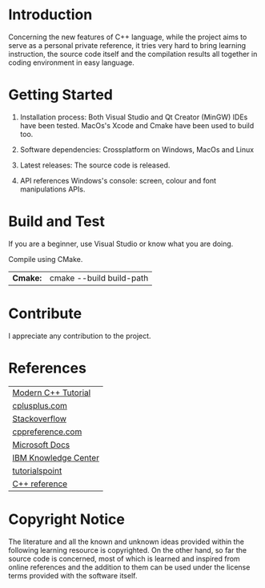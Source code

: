 # Introduction 
Concerning the new features of C++ language, while the project aims to serve as a personal private reference, it tries very hard to bring learning instruction, the source code itself and the compilation results all together in coding environment in easy language.


# Getting Started
1.  Installation process:
Both Visual Studio and Qt Creator (MinGW) IDEs have been tested. MacOs's Xcode and Cmake have been used to build too.

2.  Software dependencies:
Crossplatform on Windows, MacOs and Linux

3.  Latest releases:
The source code is released.

4.  API references
Windows's console: screen, colour and font manipulations APIs.

# Build and Test
If you are a beginner, use Visual Studio or know what you are doing.

Compile using CMake.

<table>
<tr>
<td><b>Cmake:</b></td>
<td>cmake --build build-path</td>
</tr>
</table>

# Contribute
I appreciate any contribution to the project.

# References
<table>

<tr>
<td><a href="https://changkun.de/modern-cpp/en-us/00-preface/index.html">Modern C++ Tutorial</a></td>
</tr>
<tr>
<td><a href="http://www.cplusplus.com/">cplusplus.com</a></td>
</tr>
<tr>
<td><a href="https://stackoverflow.com">Stackoverflow</a></td>
</tr>
<tr>
<td><a href="https://de.cppreference.com/">cppreference.com</a></td>
</tr>
<tr>
<td><a href="https://docs.microsoft.com/">Microsoft Docs</a></td>
</tr>
<tr>
<td><a href="https://www.ibm.com/support/knowledgecenter/en/">IBM Knowledge Center</a></td>
</tr>
<tr>
<td><a href="https://www.tutorialspoint.com/cplusplus/">tutorialspoint</a></td>
</tr>
<tr>
<td><a href="http://www.cplusplus.com/reference/">C++ reference</a></td>
</tr>
</table>

# Copyright Notice
The literature and all the known and unknown ideas provided within the following learning resource is copyrighted. On the other hand, so far the source code is concerned, most of which is learned and inspired from online references and the addition to them can be used under the license terms provided with the software itself.
